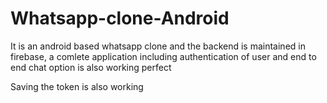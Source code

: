 # Whatsapp-clone-Android
It is an android based whatsapp clone and the backend is maintained in firebase, a comlete application including authentication of user and end to end chat option is also working perfect

Saving the token is also working 

